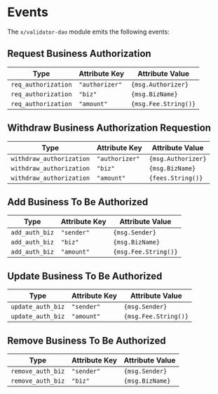 <!--
order: 2
-->

# Events

The `x/validator-dao` module emits the following events:

## Request Business Authorization

| Type                | Attribute Key   | Attribute Value       |
| ------------------- | --------------- | --------------------- |
| `req_authorization` | `"authorizer"`  | `{msg.Authorizer}`    |
| `req_authorization` | `"biz"`         | `{msg.BizName}`       |
| `req_authorization` | `"amount"`      | `{msg.Fee.String()}`  |

## Withdraw Business Authorization Requestion

| Type                     | Attribute Key   | Attribute Value   |
| ------------------------ | --------------- | ----------------- |
| `withdraw_authorization` | `"authorizer"`  | `{msg.Authorizer}`|
| `withdraw_authorization` | `"biz"`         | `{msg.BizName}`   |
| `withdraw_authorization` | `"amount"`      | `{fees.String()}` |

## Add Business To Be Authorized

| Type           | Attribute Key   | Attribute Value   |
| -------------- | --------------- | ----------------- |
| `add_auth_biz` | `"sender"`      | `{msg.Sender}`    |
| `add_auth_biz` | `"biz"`         | `{msg.BizName}`   |
| `add_auth_biz` | `"amount"`      | `{msg.Fee.String()}`       |

## Update Business To Be Authorized

| Type              | Attribute Key   | Attribute Value              |
| ----------------- | --------------- | ---------------------------- |
| `update_auth_biz` | `"sender"`      | `{msg.Sender}`               |
| `update_auth_biz` | `"amount"`      | `{msg.Fee.String()}` |

## Remove Business To Be Authorized

| Type              | Attribute Key   | Attribute Value         |
| ----------------- | --------------- | ----------------------- |
| `remove_auth_biz` | `"sender"`      | `{msg.Sender}`          |
| `remove_auth_biz` | `"biz"`         | `{msg.BizName}`         |
